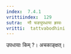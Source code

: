 ```yaml
---
index:  7.4.1
vrittiindex:  129
sutra:  णौ चङ्युपधाया ह्रस्वः
vritti:  tattvabodhini 
---
```


उपधायाः किम् ?। अचकाङ्क्षत्। 


